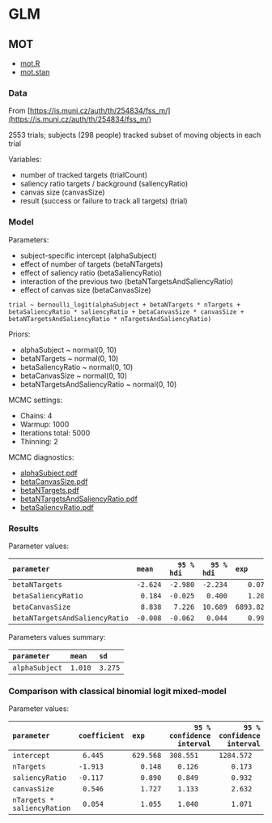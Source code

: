 GLM
===

## MOT

 - [mot.R](./mot.R)
 - [mot.stan](./mot.stan)


### Data

From [https://is.muni.cz/auth/th/254834/fss_m/](https://is.muni.cz/auth/th/254834/fss_m/)

2553 trials; subjects (298 people) tracked subset of moving objects in each trial

Variables:
 - number of tracked targets (trialCount)
 - saliency ratio targets / background (saliencyRatio)
 - canvas size (canvasSize)
 - result (success or failure to track all targets) (trial)


### Model

Parameters:
 - subject-specific intercept (alphaSubject)
 - effect of number of targets (betaNTargets)
 - effect of saliency ratio (betaSaliencyRatio)
 - interaction of the previous two (betaNTargetsAndSaliencyRatio)
 - effect of canvas size (betaCanvasSize)

```
trial ~ bernoulli_logit(alphaSubject + betaNTargets * nTargets + betaSaliencyRatio * saliencyRatio + betaCanvasSize * canvasSize + betaNTargetsAndSaliencyRatio * nTargetsAndSaliencyRatio)
```

Priors:
 - alphaSubject ~ normal(0, 10)
 - betaNTargets ~ normal(0, 10)
 - betaSaliencyRatio ~ normal(0, 10)
 - betaCanvasSize ~ normal(0, 10)
 - betaNTargetsAndSaliencyRatio ~ normal(0, 10)

MCMC settings:
 - Chains: 4
 - Warmup: 1000
 - Iterations total: 5000
 - Thinning: 2

MCMC diagnostics:
 - [alphaSubject.pdf](../../output/glm/ggmcmc-plot_glm-mot_alphaSubject.pdf)
 - [betaCanvasSize.pdf](../../output/glm/ggmcmc-plot_glm-mot_betaCanvasSize.pdf)
 - [betaNTargets.pdf](../../output/glm/ggmcmc-plot_glm-mot_betaNTargets.pdf)
 - [betaNTargetsAndSaliencyRatio.pdf](../../output/glm/ggmcmc-plot_glm-mot_betaNTargetsAndSaliencyRatio.pdf)
 - [betaSaliencyRatio.pdf](../../output/glm/ggmcmc-plot_glm-mot_betaSaliencyRatio.pdf)


### Results

Parameter values:

|` parameter                    `|` mean   `|` 95 % hdi    `|` 95 % hdi    `|` exp      `|` 95 % hdi    `|` 95 % hdi    `|
|--------------------------------|---------:|--------------:|--------------:|-----------:|--------------:|--------------:|
|` betaNTargets                 `|` -2.624 `|` -2.980      `|` -2.234      `|`    0.073 `|`    0.051    `|`     0.107   `|
|` betaSaliencyRatio            `|`  0.184 `|` -0.025      `|`  0.400      `|`    1.203 `|`    0.975    `|`     1.492   `|
|` betaCanvasSize               `|`  8.838 `|`  7.226      `|` 10.689      `|` 6893.826 `|` 1375.146    `|` 43855.436   `|
|` betaNTargetsAndSaliencyRatio `|` -0.008 `|` -0.062      `|`  0.044      `|`    0.992 `|`    0.940    `|`     1.045   `|

Parameters values summary:

|` parameter    `|` mean  `|` sd    `|
|----------------|---------|---------|
|` alphaSubject `|` 1.010 `|` 3.275 `|


### Comparison with classical binomial logit mixed-model

Parameter values:

|` parameter                     `|` coefficient `|` exp     `|` 95 % confidence interval `|` 95 % confidence interval `|
|---------------------------------|--------------:|----------:|---------------------------:|---------------------------:|
|` intercept                     `|`  6.445      `|` 629.568 `|` 308.551                  `|` 1284.572                 `|
|` nTargets                      `|` -1.913      `|`   0.148 `|`   0.126                  `|`    0.173                 `|
|` saliencyRatio                 `|` -0.117      `|`   0.890 `|`   0.849                  `|`    0.932                 `|
|` canvasSize                    `|`  0.546      `|`   1.727 `|`   1.133                  `|`    2.632                 `|
|` nTargets * saliencyRation     `|`  0.054      `|`   1.055 `|`   1.040                  `|`    1.071                 `|
